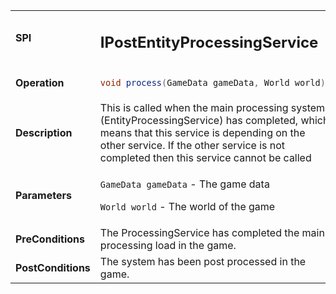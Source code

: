 <table>
<tbody>
<tr>
<td><strong>SPI</strong></td>
<td><h2>IPostEntityProcessingService</h2></td>
</tr>
<tr>
<td><Strong>Operation</strong></td>
    <td>

```java
void process(GameData gameData, World world);
```
</td>
</tr>
<tr>
<td><Strong>Description</strong></td>
<td>This is called when the main processing system (EntityProcessingService) has completed, which means that this service is depending on the other service. If the other service is not completed then this service cannot be called</td>
</tr>
<tr>
<td><Strong>Parameters</strong></td>
<td>

`GameData gameData` - The game data

`World world` - The world of the game

</td>
</tr>
<tr>
<td><Strong>PreConditions</strong></td>
<td>
The ProcessingService has completed the main processing load in the game.


</td>
</tr>
<tr>
<td><Strong>PostConditions</strong></td>
<td>
The system has been post processed in the game.


</td>
</tr>
</tbody>
</table>







